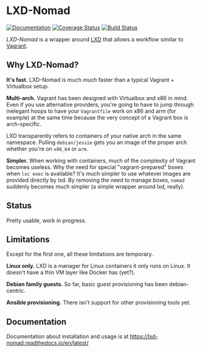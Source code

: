 # LXD-Nomad

[![Documentation](https://readthedocs.org/projects/lxd-nomad/badge/?style=flat-square&version=latest)](http://lxd-nomad.readthedocs.io/en/latest/)
[![Coverage Status](https://img.shields.io/travis/lxd-nomad/lxd-nomad.svg?style=flat-square&branch=master)](https://secure.travis-ci.org/lxd-nomad/lxd-nomad?branch=master)
[![Build Status](https://img.shields.io/codecov/c/github/lxd-nomad/lxd-nomad.svg?style=flat-square&branch=master)](https://codecov.io/github/lxd-nomad/lxd-nomad)

*LXD-Nomad* is a wrapper around [LXD][lxd] that allows a workflow similar to [Vagrant][vagrant].

## Why LXD-Nomad?

**It's fast.** LXD-Nomad is much *much* faster than a typical Vagrant + Virtualbox setup.

**Multi-arch.** Vagrant has been designed with Virtualbox and x86 in mind. Even if you use
alternative providers, you're going to have to jump through inelegant hoops to have your
`Vagrantfile` work on x86 and arm (for example) at the same time because the very concept of a
Vagrant box is arch-specific.

LXD transparently refers to containers of your native arch in the same namespace. Pulling
`debian/jessie` gets you an image of the proper arch whether you're on `x86_64` or `arm`.

**Simpler.** When working with containers, much of the complexity of Vagrant becomes useless. Why
the need for special "vagrant-prepared" boxes when `lxc exec` is available? It's much simpler to
use whatever images are provided directly by lxd. By removing the need to manage boxes, `nomad`
suddenly becomes much simpler (a simple wrapper around lxd, really).

## Status

Pretty usable, work in progress.

## Limitations

Except for the first one, all these limitations are temporary.

**Linux only.** LXD is a manager for Linux containers it only runs on Linux. It doesn't have a thin
VM layer like Docker has (yet?).

**Debian family guests.** So far, basic guest provisioning has been debian-centric.

**Ansible provisioning.** There isn't support for other provisioning tools yet.

## Documentation

Documentation about installation and usage is at https://lxd-nomad.readthedocs.io/en/latest/

[lxd]: https://linuxcontainers.org/lxd/
[vagrant]: https://www.vagrantup.com/

